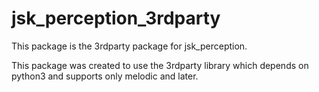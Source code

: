# jsk_perception_3rdparty

This package is the 3rdparty package for jsk_perception.

This package was created to use the 3rdparty library which depends on python3 and supports only melodic and later.
